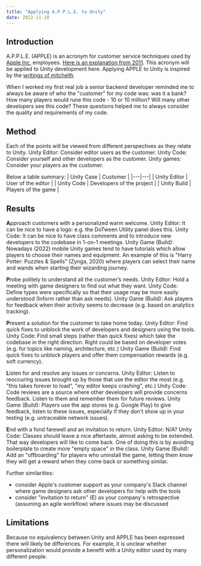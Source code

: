 ```yaml
---
title: "Applying A.P.P.L.E. to Unity"
date: 2022-11-28
---
```


## Introduction
A.P.P.L.E. (APPLE) is an acronym for customer service techniques used by [Apple Inc.](https://de.wikipedia.org/wiki/Apple) employees. [Here is an explanation from 2011](https://www.socialmediatoday.com/content/apples-customer-service-secrets-revealed-apple). This acronym will be applied to Unity development here. Applying APPLE to Unity is inspired by the [writings of mitchellh](https://mitchellh.com/writing/apple-the-key-to-my-success).

When I worked my first real job a senior backend developer reminded me to always be aware of who the "customer" for my code was: was it a bank? How many players would rune this code - 10 or 10 million? Will many other developers see this code? These questions helped me to always consider the quality and requirements of my code.

## Method
Each of the points will be viewed from different perspectives as they relate to Unity.
Unity Editor: Consider editor users as the customer.
Unity Code: Consider yourself and other developers as the customer.
Unity games: Consider your players as the customer.

Below a table summary:
| Unity Case |  Customer |
|---|---|
| Unity Editor | User of the editor |
| Unity Code  | Developers of the project  |
| Unity Build | Players of the game  |

## Results
**A**pproach customers with a personalized warm welcome.
Unity Editor: It can be nice to have a logo: e.g. the DoTween Utility panel does this.
Unity Code: It can be nice to have class comments and to introduce new developers to the codebase in 1-on-1 meetings.
Unity Game (Build): Nowadays (2022) mobile Unity games tend to have tutorials which allow players to choose their names and equipment. An example of this  is "Harry Potter: Puzzles & Spells" (Zynga, 2020) where players can select their name and wands when starting their wizarding journey.

**P**robe politely to understand all the customer’s needs.
Unity Editor: Hold a meeting with game designers to find out what they want.
Unity Code: Define types were specifically so that their usage may be more easily understood (Inform rather than ask needs).
Unity Game (Build): Ask players for feedback when their activity seems to decrease (e.g. based on analytics tracking).

**P**resent a solution for the customer to take home today.
Unity Editor: Find quick fixes to unblock the work of developers and designers using the tools.
Unity Code: Find small steps (rather than quick fixes) which take the codebase in the right direction. Right could be based on developer votes (e.g. for topics like naming, architecture, etc.)
Unity Game (Build): Find quick fixes to unblock players and offer them compensation rewards (e.g. soft currency).

**L**isten for and resolve any issues or concerns.
Unity Editor: Listen to reoccuring issues brought up by those that use the editor the most (e.g. "this takes forever to load", "my editor keeps crashing", etc.)
Unity Code: Code reviews are a source where other developers will provide concerns feedback. Listen to them and remember them for future reviews.
Unity Game (Build): Players use the app stores (e.g. Google Play) to give feedback, listen to these issues, especially if they don't show up in your testing (e.g. untraceable network issues).

**E**nd with a fond farewell and an invitation to return.
Unity Editor: N/A?
Unity Code: Classes should leave a nice aftertaste, almost asking to be extended. That way developers will like to come back. One of doing this is by avoiding boilerplate to create more "empty space" in the class.
Unity Game (Build): Add an "offboarding" for players who uninstall the game, letting them know they will get a reward when they come back or something similar.

Further similarities:
- consider Apple's customer support as your company's Slack channel where game designers ask other developers for help with the tools
- consider "invitation to return" (E) as your company's retrospective (assuming an agile workflow) where issues may be discussed

## Limitations
Because no equivalency between Unity and APPLE has been expressed there will likely be differences. For example, it is unclear whether personalization would provide a benefit with a Unity editor used by many different people.